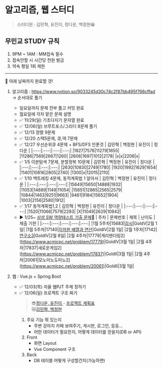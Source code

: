 # 알고리즘, 웹 스터디

> 스터디원 : 김민혁, 유진이, 정다운, 백정현😁

## 무민교 STUDY 규칙

1. 9PM ~ 1AM : MM접속 필수
2. 접속안할 시 시간당 천원 벌금
3. 약속 평일 1회 제한

---

📆 아래 날짜까지 완료할 것!

1. 알고리즘 : https://www.notion.so/9033245d30c74c2f87bb495f766cffad  
   -> 순서대로 풀기

   - 일요일까지 문제 전부 풀고 커밋 완료
   - 월요일에 각자 맡은 문제 설명

   * ✅ 11/29(일) 기초다지기 문자열 완료
   * ✅ 12/06(일) 브루트포스/그리디 8문제 풀기
   * ✅ 12/13 정렬 9문제
   * ✅ 12/20 스택5문제, 큐,덱 7문제
   * ✅ 12/27 우선순위큐 4문제 + BFS/DFS 안푼것
     | 김민혁 | 백정현 | 유진이 | 정다운 |
     |:---:|:---:|:---:|:---:|
     |1927|7576|11279|1655|
     |11286|7569|2667|1260|
     |2606|1697|1012|2178|
     |x|x|2206|x|
   * ✅ 1/5 이분탐색 7문제, 분할정복 10문제
     | 김민혁 | 백정현 | 유진이 | 정다운 |
     |:---:|:---:|:---:|:---:|
     |2630|10830|2749|1780|
     |1920|1992|1629|1654|
     |11401|10816|2805|2740|
     |1300|x|12015|2110|
   * ✅ 1/10 백트레킹 4문제, 동적계획법 1 알아서
     | 김민혁 | 백정현 | 유진이 | 정다운 |
     |:---:|:---:|:---:|:---:|
     |15649|15650|14888|1932|
     |11053|14889|1149|11054|
     |15651|12865|2565|2579|
     |10844|1463|9251|9663|
     |9461|9184|15652|1904|
     |1003|2156|2580|1912|
   * ✅ 1/17 동적계획법1,2
     | 김민혁 | 백정현 | 유진이 | 정다운 |
     |:---:|:---:|:---:|:---:|
     |1520|11066|7579|2293|
     |X|11049|2629|10942|
   * ▶ 1/25~ [삼성 SW 역량테스트 기출 문제](https://www.acmicpc.net/workbook/view/1152)🥇
     | 주차 | 문제번호 | 제목 | 난이도 | 제출 기한 |
     |:---:|:---:|:---:|:---:|:---:|
     |1월 5주차|15683|[감시](https://www.acmicpc.net/problem/15683)|GoldⅤ|2월 1일|
     |1월 5주차|17140|[이차원 배열과 연산](https://www.acmicpc.net/problem/17140)|GoldⅣ|2월 1일|
     |2월 1주차|17142|[연구소3](https://www.acmicpc.net/problem/17142)|GoldⅣ|2월 8일|
     |2월 4주차|17779|게리맨더링2](https://www.acmicpc.net/problem/17779)|GoldⅣ|3월 1일|
     |2월 4주차|17837|새로운게임2](https://www.acmicpc.net/problem/17837)|GoldⅡ|3월 1일|
     |2월 4주차|20061|모노미노도미노2](https://www.acmicpc.net/problem/20061)|GoldⅡ|3월 1일|
     
2. 웹 : Vue.js + Spring Boot
   - ✅ 12/03(목) 자율 웹PJT 주제 정하기
   - ✅ 12/06(일) 프로젝트 구조 짜기
     > 😎[정다운, 유진이 ](https://www.notion.so/12-PJT-5f43e5279db347298737320de14e2096) - [프로젝트 계획표](https://www.notion.so/12-PJT-1ad4058a3836418c9efaac48c5fba17f)  
     > 😿[김민혁, 백정현 ](https://www.notion.so/3cec21ede80a4e8e934784d92ad8a0e6)
     1. 주요 기능 뭐 있는지
        - 주변 강아지 카페 보여주기, 게시판, 로그인, 등등...
        - 어떤 데이터가 필요한지, 어떻게 데이터를 얻을지(DB or API)
     2. Front
        - 화면 Layout
        - Vue Component 구조
     3. Back
        - DB 테이블 어떻게 구성할건지(가능하면)

